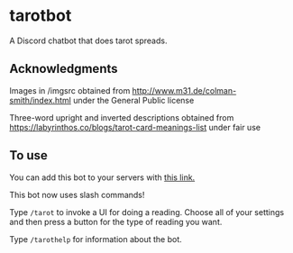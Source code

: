 # tarotbot
A Discord chatbot that does tarot spreads.

## Acknowledgments
Images in /imgsrc obtained from http://www.m31.de/colman-smith/index.html under the General Public license

Three-word upright and inverted descriptions obtained from https://labyrinthos.co/blogs/tarot-card-meanings-list under fair use

## To use
You can add this bot to your servers with [this link.](https://discord.com/api/oauth2/authorize?client_id=659747523354689549&scope=applications.commands)

This bot now uses slash commands!

Type `/tarot` to invoke a UI for doing a reading. Choose all of your settings and then press a button for the type of reading you want.

Type `/tarothelp` for information about the bot.
